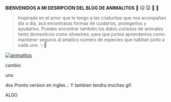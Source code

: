 **BIENVENIDOS A MI DESRIPCIÓN DEL BLOG DE ANIMALITOS** 🐶 🐱 🐭 🐹 🐰

> Inspirado en el amor que le tengo a las criaturitas que nos acompañan día a día, acá encontraras formas de cuidarlos, protegerlos y ayudarlos. Puedes encontrar también los datos curiosos de animales tanto domesticos como silvestres; para que juntos aprendamos como mantener seguros al amplico número de especies que habitan junto a cada uno. ✨💛

[![animalitos](https://image.freepik.com/vector-gratis/animales-dibujos-animados-diseno-plano_23-2147540180.jpg "animalitos")](http://https://image.freepik.com/vector-gratis/animales-dibujos-animados-diseno-plano_23-2147540180.jpg "animalitos")

cambio

uno

dos
Pronto version en ingles...
Y tambien tendra muchas gif.

ALGO
